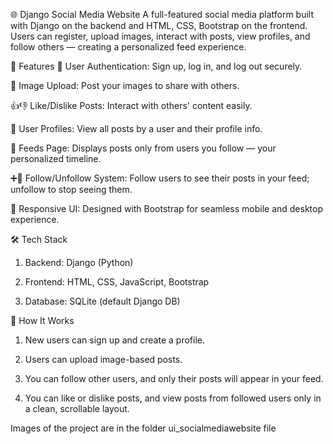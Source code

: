 🌐 Django Social Media Website
A full-featured social media platform built with Django on the backend and HTML, CSS, Bootstrap on the frontend. Users can register, upload images, interact with posts, view profiles, and follow others — creating a personalized feed experience.

🚀 Features
🔐 User Authentication: Sign up, log in, and log out securely.

📸 Image Upload: Post your images to share with others.

👍👎 Like/Dislike Posts: Interact with others' content easily.

👤 User Profiles: View all posts by a user and their profile info.

📰 Feeds Page: Displays posts only from users you follow — your personalized timeline.

➕👥 Follow/Unfollow System: Follow users to see their posts in your feed; unfollow to stop seeing them.

📱 Responsive UI: Designed with Bootstrap for seamless mobile and desktop experience.

🛠️ Tech Stack
1. Backend: Django (Python)

2. Frontend: HTML, CSS, JavaScript, Bootstrap

3. Database: SQLite (default Django DB)

🧠 How It Works
1. New users can sign up and create a profile.

2. Users can upload image-based posts.

3. You can follow other users, and only their posts will appear in your feed.

4. You can like or dislike posts, and view posts from followed users only in a clean, scrollable layout.

Images of the project are in the folder ui_socialmediawebsite file
